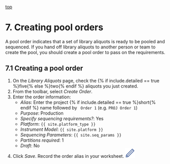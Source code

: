 <a name="pool-orders" href="#" id="toplink">top</a>

# 7. Creating pool orders

A pool order indicates that a set of library aliquots is ready to be pooled and sequenced. If you
hand off library aliquots to another person or team to create the pool, you should create a pool
order to pass on the requirements.

## 7.1 Creating a pool order

1. On the _Library Aliquots_ page, check the {% if include.detailed == true %}five{% else %}two{% endif %} aliquots you just created.
1. From the toolbar, select _Create Order_.
1. Enter the order information:
   * _Alias_: Enter the project {% if include.detailed == true %}short{% endif %} name followed by ` Order 1` (e.g. `PROJ Order 1`)
   * _Purpose_: Production
   * _Specify sequencing requirements?_: Yes
   * _Platform_: `{{ site.platform_type }}`
   * _Instrument Model_: `{{ site.platform }}`
   * _Sequencing Parameters_: `{{ site.seq_params }}`
   * _Partitions required_: 1
   * _Draft_: No
1. Click _Save_. Record the order alias in your worksheet. <img src="pics/blue_pencil.png">
